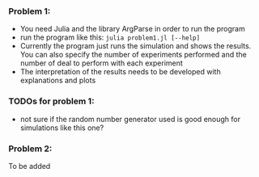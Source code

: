 ### Problem 1:
+ You need Julia and the library ArgParse in order to run the program
+ run the program like this: `julia problem1.jl [--help]`
+ Currently the program just runs the simulation and shows the results. You can also specify the number of experiments performed and the number of deal to perform with each experiment
+ The interpretation of the results needs to be developed with explanations and plots

### TODOs for problem 1:
- not sure if the random number generator used is good enough for simulations like this one?

### Problem 2:
To be added

